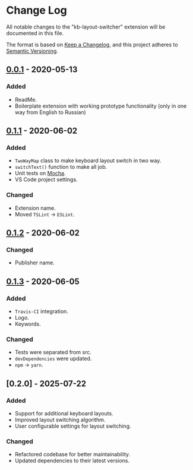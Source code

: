 # Change Log

All notable changes to the "kb-layout-switcher" extension will be documented in this file.

The format is based on [Keep a Changelog](https://keepachangelog.com/en/1.0.0/),
and this project adheres to [Semantic Versioning](https://semver.org/spec/v2.0.0.html).

## [0.0.1] - 2020-05-13

### Added

- ReadMe.
- Boilerplate extension with working prototype functionality (only in one way from English to Russian)

## [0.1.1] - 2020-06-02

### Added

- `TwoWayMap` class to make keyboard layout switch in two way.
- `switchText()` function to make all job.
- Unit tests on [Mocha](https://github.com/mochajs/mocha).
- VS Code project settings.

### Changed

- Extension name.
- Moved `TSLint` -> `ESLint`.

## [0.1.2] - 2020-06-02

### Changed

- Publisher name.

[0.0.1]: https://github.com/kleach/vs-code-kb-layout-switcher/commit/2dbfe575dc10c1fdf47272e24e6755c5c6beb5b4
[0.1.1]: https://github.com/kleach/vs-code-kb-layout-switcher/compare/v0.0.1...v0.1.1
[0.1.2]: https://github.com/kleach/vs-code-kb-layout-switcher/compare/v0.1.1...v0.1.2

## [0.1.3] - 2020-06-05

### Added

- `Travis-CI` integration.
- Logo.
- Keywords.

### Changed

- Tests were separated from src.
- `devDependencies` were updated.
- `npm` -> `yarn`.

[0.0.1]: https://github.com/kleach/vs-code-kb-layout-switcher/commit/2dbfe575dc10c1fdf47272e24e6755c5c6beb5b4
[0.1.1]: https://github.com/kleach/vs-code-kb-layout-switcher/compare/v0.0.1...v0.1.1
[0.1.2]: https://github.com/kleach/vs-code-kb-layout-switcher/compare/v0.1.1...v0.1.2
[0.1.3]: https://github.com/kleach/vs-code-kb-layout-switcher/compare/v0.1.2...v0.1.3

## [0.2.0] - 2025-07-22

### Added

- Support for additional keyboard layouts.
- Improved layout switching algorithm.
- User configurable settings for layout switching.

### Changed

- Refactored codebase for better maintainability.
- Updated dependencies to their latest versions.
